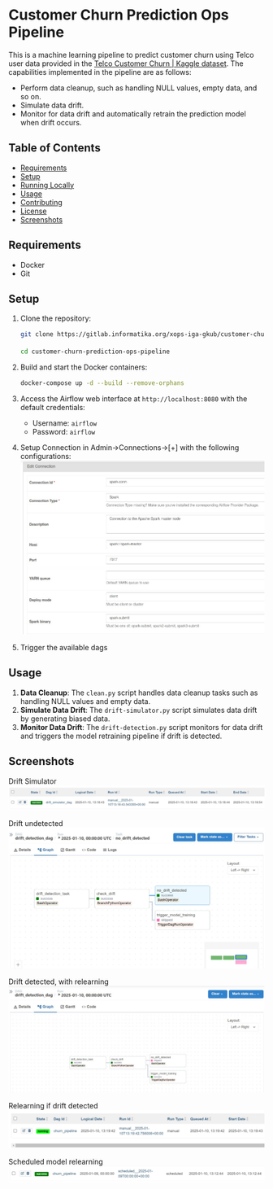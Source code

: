 # Customer Churn Prediction Ops Pipeline

This is a machine learning pipeline to predict customer churn using Telco user data provided in the [Telco Customer Churn | Kaggle dataset](https://www.kaggle.com/datasets/blastchar/telco-customer-churn/code). The capabilities implemented in the pipeline are as follows:

- Perform data cleanup, such as handling NULL values, empty data, and so on.
- Simulate data drift.
- Monitor for data drift and automatically retrain the prediction model when drift occurs.

## Table of Contents

- [Requirements](#requirements)
- [Setup](#setup)
- [Running Locally](#running-locally)
- [Usage](#usage)
- [Contributing](#contributing)
- [License](#license)
- [Screenshots](#screenshots)

## Requirements

- Docker
- Git

## Setup

1. Clone the repository:
    ```bash
    git clone https://gitlab.informatika.org/xops-iga-gkub/customer-churn-prediction-ops-pipeline 
    
    cd customer-churn-prediction-ops-pipeline
    ```

2. Build and start the Docker containers:
    ```bash
    docker-compose up -d --build --remove-orphans
    ```

3. Access the Airflow web interface at `http://localhost:8080` with the default credentials:
    - Username: `airflow`
    - Password: `airflow`

4. Setup Connection in Admin->Connections->[+] with the following configurations:
![](assets/spark_connection.jpg)

5. Trigger the available dags


## Usage

1. **Data Cleanup**: The `clean.py` script handles data cleanup tasks such as handling NULL values and empty data.
2. **Simulate Data Drift**: The `drift-simulator.py` script simulates data drift by generating biased data.
3. **Monitor Data Drift**: The `drift-detection.py` script monitors for data drift and triggers the model retraining pipeline if drift is detected.

## Screenshots
Drift Simulator
![Drift simulator](assets/drift_simulator.jpg)

Drift undetected
![Undetected drift](assets/psi_not_detected.jpg)

Drift detected, with relearning
![Detected drift](assets/psi_detected.jpg)

Relearning if drift detected
![Triggered Relearning](assets/triggered_relearning.jpg)

Scheduled model relearning
![Scheduled model relearning](assets/scheduled_model_learning.jpg)